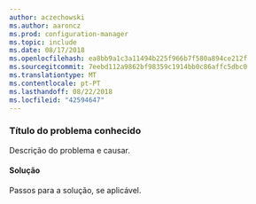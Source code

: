 ```yaml
---
author: aczechowski
ms.author: aaroncz
ms.prod: configuration-manager
ms.topic: include
ms.date: 08/17/2018
ms.openlocfilehash: ea8bb9a1c3a11494b225f966b7f580a894ce212f
ms.sourcegitcommit: 7eebd112a9862bf98359c1914bb0c86affc5dbc0
ms.translationtype: MT
ms.contentlocale: pt-PT
ms.lasthandoff: 08/22/2018
ms.locfileid: "42594647"
---
```

### <a name="ki_ANCHOR"></a> Título do problema conhecido
<!--bugID--> Descrição do problema e causar.

#### <a name="workaround"></a>Solução
Passos para a solução, se aplicável.  